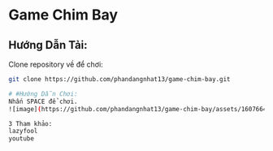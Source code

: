 # Game Chim Bay

## Hướng Dẫn Tải:
Clone repository về để chơi:
   ```bash
   git clone https://github.com/phandangnhat13/game-chim-bay.git

# #Hướng Dẫn Chơi:
Nhấn SPACE để chơi.
![image](https://github.com/phandangnhat13/game-chim-bay/assets/160766444/c0cd863d-e488-44a7-be78-f7980849278c)

3 Tham khảo:
lazyfool
youtube
